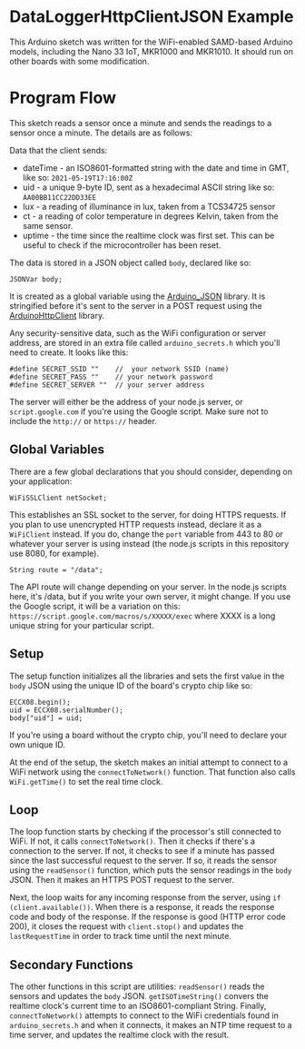 # DataLoggerHttpClientJSON Example

This Arduino sketch was written for the WiFi-enabled SAMD-based Arduino models, including the Nano 33 IoT, MKR1000 and MKR1010. It should run on other boards with some modification. 

# Program Flow

This sketch reads a sensor once a minute and sends the readings to a sensor once a minute. The details are as follows:

Data that the client sends:
* dateTime - an ISO8601-formatted string with the date and time in GMT, like so: `2021-05-19T17:16:00Z`
* uid - a unique 9-byte ID, sent as a hexadecimal ASCII string like so: `AA00BB11CC22DD33EE`
* lux - a reading of illuminance in lux, taken from a TCS34725 sensor
* ct - a reading of color temperature in degrees Kelvin, taken from the same sensor. 
* uptime - the time since the realtime clock was first set. This can be useful to check if the microcontroller has been reset. 

The data is stored in a JSON object called `body`, declared like so:

````arduino
JSONVar body;
````
It is created as a global variable using the [Arduino_JSON](https://github.com/arduino-libraries/Arduino_JSON) library. It is stringified before it's sent to the server in a POST request using the [ArduinoHttpClient](https://www.arduino.cc/reference/en/libraries/arduinohttpclient/) library. 

Any security-sensitive data, such as the WiFi configuration or server address, are stored in an extra file called `arduino_secrets.h` which you'll need to create. It looks like this:

````arduino
#define SECRET_SSID ""    //  your network SSID (name)
#define SECRET_PASS ""    // your network password 
#define SECRET_SERVER ""  // your server address
````

The server will either be the address of your node.js server, or `script.google.com` if you're using the Google script. Make sure not to include the `http://` or `https://` header.

## Global Variables

There are a few global declarations that you should consider, depending on your application:

````arduino
WiFiSSLClient netSocket;
````
This establishes an SSL socket to the server, for doing HTTPS requests. If you plan to use unencrypted HTTP requests instead, declare it as a `WiFiClient` instead. If you do, change the `port` variable from 443 to 80 or whatever your server is using instead (the node.js scripts in this repository use 8080, for example).

````arduino
String route = "/data";
````
The API route will change depending on your server. In the node.js scripts here, it's /data, but if you write your own server, it might change. If you use the Google script, it will be a variation on this: `https://script.google.com/macros/s/XXXXX/exec` where XXXX is a long unique string for your particular script. 

## Setup

The setup function initializes all the libraries and sets the first value in the `body` JSON using the unique ID of the board's crypto chip like so:

````arduino
ECCX08.begin();
uid = ECCX08.serialNumber();
body["uid"] = uid;
````

If you're using a board without the crypto chip, you'll need to declare your own unique ID. 

At the end of the setup, the sketch makes an initial attempt to connect to a WiFi network using the `connectToNetwork()` function. That function also calls `WiFi.getTime()` to set the real time clock. 

## Loop

The loop function starts by checking if the processor's still connected to WiFi. If not, it calls `connectToNetwork()`. Then it checks if there's a connection to the server. If not, it checks to see if a minute has passed since the last successful request to the server. If so, it reads the sensor using the `readSensor()` function, which puts the sensor readings in the `body` JSON. Then it makes an HTTPS POST request to the server. 

Next, the loop waits for any incoming response from the server, using `if (client.available())`. When there is a response, it reads the response code and body of the response. If the response is good (HTTP error code 200), it closes the request with `client.stop()` and updates the `lastRequestTime`  in order to track time until the next minute. 

## Secondary Functions

The other functions in this script are utilities: `readSensor()` reads the sensors and updates the `body` JSON. `getISOTimeString()` convers the realtime clock's current time to an ISO8601-compliant String. Finally, `connectToNetwork()` attempts to connect to the WiFi credentials found in `arduino_secrets.h` and when it connects, it makes an NTP time request to a time server, and updates the realtime clock with the result. 